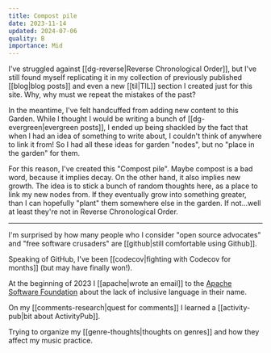 ```yaml
---
title: Compost pile
date: 2023-11-14
updated: 2024-07-06
quality: B
importance: Mid
---
```


I've struggled against [[dg-reverse|Reverse Chronological Order]], but I've still found myself replicating it in my collection of previously published [[blog|blog posts]] and even a new [[til|TIL]] section I created just for this site. Why, why must we repeat the mistakes of the past?

In the meantime, I've felt handcuffed from adding new content to this Garden. While I thought I would be writing a bunch of [[dg-evergreen|evergreen posts]], I ended up being shackled by the fact that when I had an idea of something to write about, I couldn't think of anywhere to link it from! So I had all these ideas for garden "nodes", but no "place in the garden" for them.

For this reason, I've created this "Compost pile". Maybe compost is a bad word, because it implies decay. On the other hand, it also implies new growth. The idea is to stick a bunch of random thoughts here, as a place to link my new nodes from. If they eventually grow into something greater, than I can hopefully "plant" them somewhere else in the garden. If not...well at least they're not in Reverse Chronological Order.

---

I'm surprised by how many people who I consider "open source advocates" and "free software crusaders" are [[github|still comfortable using Github]].

Speaking of GitHub, I've been [[codecov|fighting with Codecov for months]] (but may have finally won!).

At the beginning of 2023 I [[apache|wrote an email]] to the [Apache Software Foundation](https://www.apache.org/) about the lack of inclusive language in their name.

On my [[comments-research|quest for comments]] I learned a [[activity-pub|bit about ActivityPub]].

Trying to organize my [[genre-thoughts|thoughts on genres]] and how they affect my music practice.
